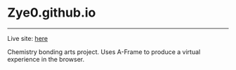 # Zye0.github.io
***

Live site: [here](https://zye0.github.io/)

Chemistry bonding arts project. Uses A-Frame to produce a virtual experience in the browser.

